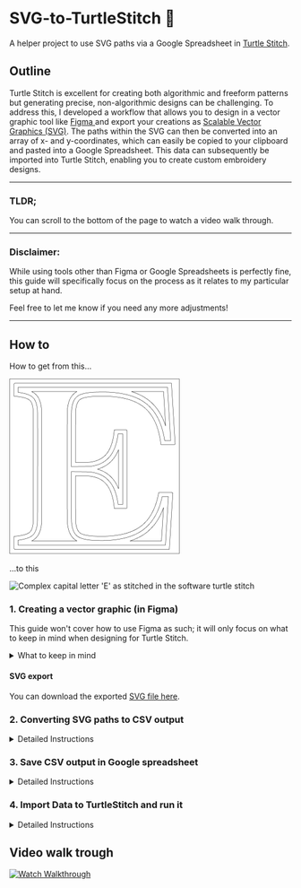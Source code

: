 # SVG-to-TurtleStitch 🐢

A helper project to use SVG paths via a Google Spreadsheet in <a href="https://www.turtlestitch.org/">Turtle Stitch</a>.

## Outline

Turtle Stitch is excellent for creating both algorithmic and freeform patterns but generating precise, non-algorithmic designs can be challenging. To address this, I developed a workflow that allows you to design in a vector graphic tool like <a href="https://www.figma.com/">Figma </a> and export your creations as <a href="https://en.wikipedia.org/wiki/SVG">Scalable Vector Graphics (SVG)</a>. The paths within the SVG can then be converted into an array of x- and y-coordinates, which can easily be copied to your clipboard and pasted into a Google Spreadsheet. This data can subsequently be imported into Turtle Stitch, enabling you to create custom embroidery designs.

---

### TLDR;

You can scroll to the bottom of the page to watch a video walk through.

---

### Disclaimer:

While using tools other than Figma or Google Spreadsheets is perfectly fine, this guide will specifically focus on the process as it relates to my particular setup at hand.

Feel free to let me know if you need any more adjustments!

---

## How to

How to get from this…

![Complex capital letter 'E' like to be used for a monogram or similar](assets/Letter-E@0.5x.png)

…to this

<img width="320" alt="Complex capital letter 'E' as stitched in the software turtle stitch" src="https://github.com/user-attachments/assets/79c8365e-bf70-448d-ab8f-e38839c934c3" />

### 1. Creating a vector graphic (in Figma)

This guide won't cover how to use Figma as such; it will only focus on what to keep in mind when designing for Turtle Stitch.

<details>
<summary>What to keep in mind</summary>

1. Make sure that the design you want to export as SVG is not bigger than what your stitching machine can handle. In my case, I figured out that a design in Figma which is `900 x 650 pixels`, will result in a stitching of `18 x 13cm` (which is the maximum my machine can handle).
2. Every line that shall get stitched separately (=not connected to another line) has to be its own layer in Figma which will result in an individual path per layer once the creation gets exported from Figma as an SVG.
3. Make sure to set every single `Stroke` to `Center` to avoid strange artefacts in your exports.
4. The order of the layers in Figma (from bottom to top) will translate to the order of the paths in the SVG (from first path to last path): top layer -> last path, second layer -> second to last path, last layer -> path 1. For complex designs, it might make sense to keep this in mind for a better overview.
5. All the different paths (=single lines) in Figma have to be grouped to keep their position relative to each other. The entire group has to be exported as SVG.
6. Designs have to be flipped (upside down) in Figma to show up correctly in Turtle Stitch.

#### Figma settings

![Settings in Figma](assets/FigmaPreview.png)

</details>

#### SVG export

You can download the exported [SVG file here](https://raw.githubusercontent.com/konki-vienna/SVG-to-TurtleStitch/refs/heads/main/SVGs/Letter-E.svg).

### 2. Converting SVG paths to CSV output

<details>
<summary>Detailed Instructions</summary>

1. Open the [SVG-to-TurtleStitch-Converter 🐢](https://html-preview.github.io/?url=https://github.com/konki-vienna/SVG-to-TurtleStitch/blob/main/TurtleStitchPathTool%20v10.html).
2. Upload your SVG file (`Letter-E.svg`) to get a preview of the SVG - each path has a different colour.
3. You can change the interval, which is the distance in pixels between two points on each SVG's path (x and y coordinates).
4. Below the SVG preview, you have a set of legend items—one per SVG path. Hovering over a legend item will highlight the respective path and dim all other paths.
   Tip: If the highlighted path is not visible because it is above the upper edge of your browser window, you can zoom out of the entire application (in Chrome <kbd>command</kbd> + <kbd>-</kbd>/<kbd>+</kbd>).
5. Clicking on a legend item copies the path's x and y coordinates as a comma-separated array into the clipboard. Each legend item consists of four buttons:
   - The largest copies copies only the path's x and y coordinates as a comma-separated array into the clipboard
   - All other ones will copy the same data into the clipboard, but add the button labels `stitch`, `fill`, `addToFill` or `merge` as the last element of the array. These keywords can be used in TurtelStitch to do different things:
     - `stitch` will simply stitch the path in TurtelStitch
     - `fill` will stitch the path and fill it in TurtleStitch
     - `addToFill` and `merge` will stitch several paths and fill them in TurtleStitch in a way that overlapping parts of a path will not be filled. This allows the creation of filled areas and omits intersecting shapes.

#### The SVG-to-TurtleStitch-Converter interface

![Screenshot of the converter website](assets/ConverterScreenshot.png)

</details>

### 3. Save CSV output in Google spreadsheet

<details>
<summary>Detailed Instructions</summary>

1. Open a new spreadsheet in your Google Drive account.
2. Put the spreadsheet's focus on table cell `A1`.
3. Paste the data from the clipboard into the spreadsheet.
4. With <kbd>command</kbd>+<kbd>▼</kbd> jump to the last populated cell in column `A`.
5. Make sure that the last element of column `A` is either the keyword `stitch` or `fill`.
6. Select the entire column `A` by clicking on the column's table header.
7. In the menu go to `Data` > `Split text to columns`. Now you have all x-coordinates in column `A` and all y-coordinates in column `B`.
   ![Screenshot of the converter website](assets/Spreadsheet-01.png)
8. In the menu go to `File` > `Share` > `Publish to web` to make your data accessible to TurtleStitch.
   ![Screenshot of the converter website](assets/Spreadsheet-02.png)
9. In the next screen select instead of `Entire Document` the tab you want to share. In the second dropdown choose `Comma-separated values (.csv)`.

![Screenshot of the converter website](assets/Spreadsheet-03.png)

10. Then click on publish and copy the URL.
</details>

### 4. Import Data to TurtleStitch and run it

<details>
<summary>Detailed Instructions</summary>

1. Open [the example project in TurtleStitch](https://turtlestitch.org/run#cloud:Username=konki_vienna&ProjectName=BasicFillAndCSV-HowTo).
2. Paste the URL from your clipboard into the light blue `URL block` in the second coding block of the project.
3. Then hit the yellow `When 🚩 clicked` blog in the topmost coding block of the project to run the project.
![Screenshot of the converter website](assets/TurtleStitch.png)
</details

---

## Video walk trough

[![Watch Walkthrough](https://img.youtube.com/vi/oyV5Q8isdtA/0.jpg)](https://www.youtube.com/watch?v=oyV5Q8isdtA)
